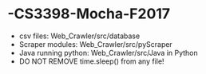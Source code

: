 # -CS3398-Mocha-F2017
- csv files: Web_Crawler/src/database
- Scraper modules:  Web_Crawler/src/pyScraper
- Java running python: Web_Crawler/src/Java in Python 
- DO NOT REMOVE time.sleep() from any file!



